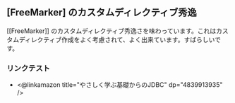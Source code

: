 ## [FreeMarker] のカスタムディレクティブ秀逸

[[FreeMarker]] のカスタムディレクティブ秀逸さを味わっています。これはカスタムディレクティブ作成をよく考慮されて、よく出来ています。すばらしいです。

### リンクテスト

* <@linkamazon title="やさしく学ぶ基礎からのJDBC" dp="4839913935" />
